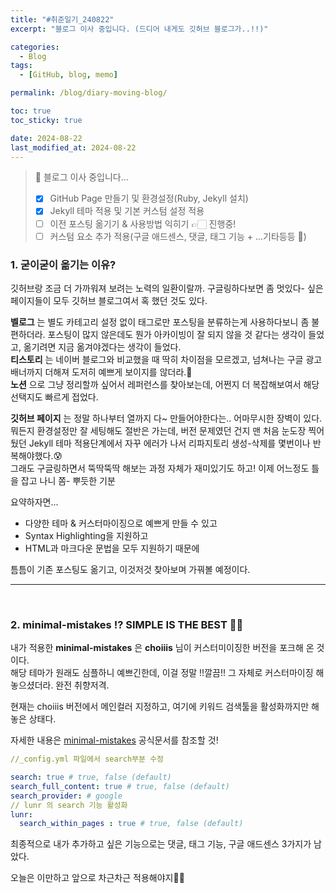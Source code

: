 ```yaml
---
title: "#취준일기_240822"
excerpt: "블로그 이사 중입니다. (드디어 내게도 깃허브 블로그가..!!)"

categories:
  - Blog
tags:
  - [GitHub, blog, memo]

permalink: /blog/diary-moving-blog/

toc: true
toc_sticky: true

date: 2024-08-22
last_modified_at: 2024-08-22
---
```


>🌱 블로그 이사 중입니다... 
>- [x] GitHub Page 만들기 및 환경설정(Ruby, Jekyll 설치)
>- [x] Jekyll 테마 적용 및 기본 커스텀 설정 적용 
>- [ ] 이전 포스팅 옮기기 & 사용방법 익히기 👉🏻 진행중!
>- [ ] 커스텀 요소 추가 적용(구글 애드센스, 댓글, 태그 기능 + ...기타등등 🧐)

### 1. 굳이굳이 옮기는 이유?

깃허브랑 조금 더 가까워져 보려는 노력의 일환이랄까. 구글링하다보면 좀 멋있다- 싶은 페이지들이 모두 깃허브 블로그여서 혹 했던 것도 있다.

__벨로그__ 는 별도 카테고리 설정 없이 태그로만 포스팅을 분류하는게 사용하다보니 좀 불편하더라. 포스팅이 많지 않은데도 뭔가 아카이빙이 잘 되지 않을 것 같다는 생각이 들었고, 옮기려면  지금 옮겨야겠다는 생각이 들었다.<br/>
__티스토리__ 는 네이버 블로그와 비교했을 때 딱히 차이점을 모르겠고, 넘쳐나는 구글 광고 배너까지 더해져 도저히 예쁘게 보이지를 않더라.🥲<br/>
__노션__ 으로 그냥 정리할까 싶어서 레퍼런스를 찾아보는데, 어쩐지 더 복잡해보여서 해당 선택지도 빠르게 접었다.

__깃허브 페이지__ 는 정말 하나부터 열까지 다~ 만들어야한다는.. 어마무시한 장벽이 있다. 뭐든지 환경설정만 잘 세팅해도 절반은 가는데, 버전 문제였던 건지 맨 처음 눈도장 찍어뒀던 Jekyll 테마 적용단계에서 자꾸 에러가 나서 리파지토리 생성-삭제를 몇번이나 반복해야했다.😰<br/>
그래도 구글링하면서 뚝딱뚝딱 해보는 과정 자체가 재미있기도 하고! 이제 어느정도 틀을 잡고 나니 쫌- 뿌듯한 기분

요약하자면... 
- 다양한 테마 & 커스터마이징으로 예쁘게 만들 수 있고
- Syntax Highlighting을 지원하고
- HTML과 마크다운 문법을 모두 지원하기 때문에

틈틈이 기존 포스팅도 옮기고, 이것저것 찾아보며 가꿔볼 예정이다.

---

<br/>

### 2. minimal-mistakes ⁉️ SIMPLE IS THE BEST 👌🏻

내가 적용한 __minimal-mistakes__ 은 __choiiis__ 님이 커스터미이징한 버전을 포크해 온 것이다.<br/>
해당 테마가 원래도 심플하니 예쁘긴한데, 이걸 정말 !!깔끔!! 그 자체로 커스터마이징 해놓으셨더라. 완전 취향저격. 

현재는 choiiis 버전에서 메인컬러 지정하고, 여기에 키워드 검색툴을 활성화까지만 해놓은 상태다.

자세한 내용은 
[minimal-mistakes](https://mmistakes.github.io/minimal-mistakes/docs/configuration/#site-search  "github page로 이동합니다") 공식문서를 참조할 것!


```yml
//_config.yml 파일에서 search부분 수정

search: true # true, false (default)
search_full_content: true # true, false (default)
search_provider: # google
// lunr 의 search 기능 활성화
lunr:
  search_within_pages : true # true, false (default)
```

최종적으로 내가 추가하고 싶은 기능으로는 댓글, 태그 기능, 구글 애드센스 3가지가 남았다. 

오늘은 이만하고 앞으로 차근차근 적용해야지💪🏻

